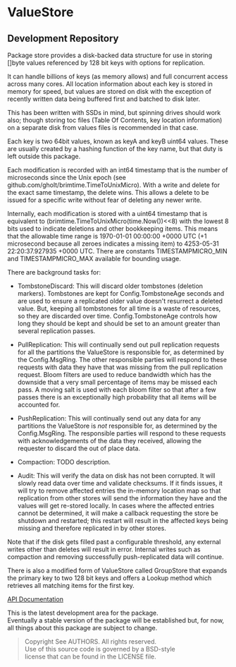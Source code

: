 # ValueStore
## Development Repository

Package store provides a disk-backed data structure for use in storing
[]byte values referenced by 128 bit keys with options for replication.

It can handle billions of keys (as memory allows) and full concurrent access
across many cores. All location information about each key is stored in
memory for speed, but values are stored on disk with the exception of
recently written data being buffered first and batched to disk later.

This has been written with SSDs in mind, but spinning drives should work
also; though storing toc files (Table Of Contents, key location information)
on a separate disk from values files is recommended in that case.

Each key is two 64bit values, known as keyA and keyB uint64 values. These
are usually created by a hashing function of the key name, but that duty is
left outside this package.

Each modification is recorded with an int64 timestamp that is the number of
microseconds since the Unix epoch (see
github.com/gholt/brimtime.TimeToUnixMicro). With a write and delete for the
exact same timestamp, the delete wins. This allows a delete to be issued for
a specific write without fear of deleting any newer write.

Internally, each modification is stored with a uint64 timestamp that is
equivalent to (brimtime.TimeToUnixMicro(time.Now())<<8) with the lowest 8
bits used to indicate deletions and other bookkeeping items. This means that
the allowable time range is 1970-01-01 00:00:00 +0000 UTC (+1 microsecond
because all zeroes indicates a missing item) to 4253-05-31 22:20:37.927935
+0000 UTC. There are constants TIMESTAMPMICRO_MIN and TIMESTAMPMICRO_MAX
available for bounding usage.

There are background tasks for:

* TombstoneDiscard: This will discard older tombstones (deletion markers).
Tombstones are kept for Config.TombstoneAge seconds and are used to ensure a
replicated older value doesn't resurrect a deleted value. But, keeping all
tombstones for all time is a waste of resources, so they are discarded over
time. Config.TombstoneAge controls how long they should be kept and should
be set to an amount greater than several replication passes.

* PullReplication: This will continually send out pull replication requests
for all the partitions the ValueStore is responsible for, as determined by
the Config.MsgRing. The other responsible parties will respond to these
requests with data they have that was missing from the pull replication
request. Bloom filters are used to reduce bandwidth which has the downside
that a very small percentage of items may be missed each pass. A moving salt
is used with each bloom filter so that after a few passes there is an
exceptionally high probability that all items will be accounted for.

* PushReplication: This will continually send out any data for any
partitions the ValueStore is *not* responsible for, as determined by the
Config.MsgRing. The responsible parties will respond to these requests with
acknowledgements of the data they received, allowing the requester to
discard the out of place data.

* Compaction: TODO description.

* Audit: This will verify the data on disk has not been corrupted. It will
slowly read data over time and validate checksums. If it finds issues, it
will try to remove affected entries the in-memory location map so that
replication from other stores will send the information they have and the
values will get re-stored locally. In cases where the affected entries
cannot be determined, it will make a callback requesting the store be
shutdown and restarted; this restart will result in the affected keys being
missing and therefore replicated in by other stores.

Note that if the disk gets filled past a configurable threshold, any
external writes other than deletes will result in error. Internal writes
such as compaction and removing successfully push-replicated data will
continue.

There is also a modified form of ValueStore called GroupStore that expands
the primary key to two 128 bit keys and offers a Lookup method which
retrieves all matching items for the first key.

[API Documentation](https://godoc.org/github.com/gholt/store)

This is the latest development area for the package.  
Eventually a stable version of the package will be established but, for now,
all things about this package are subject to change.

> Copyright See AUTHORS. All rights reserved.  
> Use of this source code is governed by a BSD-style  
> license that can be found in the LICENSE file.
